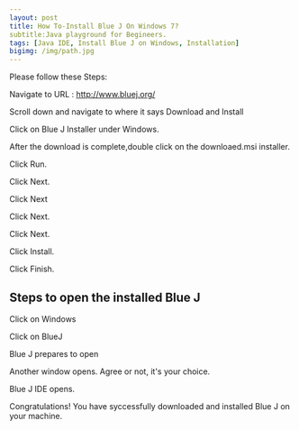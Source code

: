 ```yaml
---
layout: post
title: How To-Install Blue J On Windows 7?
subtitle:Java playground for Begineers.
tags: [Java IDE, Install Blue J on Windows, Installation]
bigimg: /img/path.jpg
---
```


Please follow these Steps:

Navigate to URL : http://www.bluej.org/

Scroll down and navigate to where it says Download and Install

Click on Blue J Installer under Windows.

After the download is complete,double click on the downloaed.msi installer.

Click Run.

Click Next.

Click Next

Click Next.

Click Next.

Click Install.

Click Finish.

## Steps to open the installed Blue J

Click on Windows

Click on BlueJ

Blue J prepares to open

Another window opens. Agree or not, it's your choice.

Blue J IDE opens.

Congratulations! You have syccessfully downloaded and installed Blue J on your machine. 
